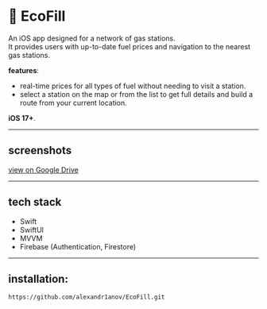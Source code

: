 #  EcoFill

An iOS app designed for a network of gas stations.  
It provides users with up-to-date fuel prices and navigation to the nearest gas stations.

**features**:
- real-time prices for all types of fuel without needing to visit a station.
- select a station on the map or from the list to get full details and build a route from your current location.

**iOS 17+**.

---

## screenshots
[view on Google Drive](https://apple.com)

---

## tech stack
- Swift
- SwiftUI
- MVVM
- Firebase (Authentication, Firestore)

---

## installation:
```bash
https://github.com/alexandr1anov/EcoFill.git
